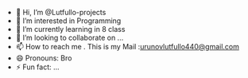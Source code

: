 - 👋 Hi, I’m @Lutfullo-projects
- 👀 I’m interested in Programming
- 🌱 I’m currently learning in 8 class
- 💞️ I’m looking to collaborate on ...
- 📫 How to reach me . This is my Mail :urunovlutfullo440@gmail.com
- 😄 Pronouns: Bro
- ⚡ Fun fact: ...

<!---
Lutfullo-projects/Lutfullo-projects is a ✨ special ✨ repository because its `README.md` (this file) appears on your GitHub profile.
You can click the Preview link to take a look at your changes.
--->
